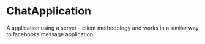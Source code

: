 # ChatApplication

A application using a server - client methodology and works in a similar way to facebooks message application.
